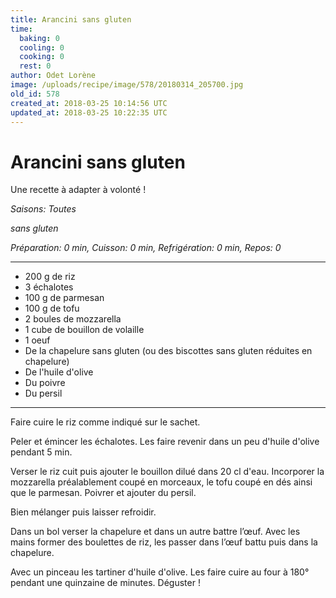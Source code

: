```yaml
---
title: Arancini sans gluten
time:
  baking: 0
  cooling: 0
  cooking: 0
  rest: 0
author: Odet Lorène
image: /uploads/recipe/image/578/20180314_205700.jpg
old_id: 578
created_at: 2018-03-25 10:14:56 UTC
updated_at: 2018-03-25 10:22:35 UTC
---
```


# Arancini sans gluten

Une recette à adapter à volonté !

_Saisons: Toutes_

_sans gluten_

_Préparation: 0 min, Cuisson: 0 min, Refrigération: 0 min, Repos: 0_

---

- 200 g de riz
- 3 échalotes
- 100 g de parmesan
- 100 g de tofu
- 2 boules de mozzarella
- 1 cube de bouillon de volaille
- 1 oeuf
- De la chapelure sans gluten (ou des biscottes sans gluten réduites en chapelure)
- De l'huile d'olive
- Du poivre
- Du persil

---

Faire cuire le riz comme indiqué sur le sachet.

Peler et émincer les échalotes. Les faire revenir dans un peu d'huile d'olive pendant 5 min.

Verser le riz cuit puis ajouter le bouillon dilué dans 20 cl d'eau. Incorporer la mozzarella préalablement coupé en morceaux, le tofu coupé en dés ainsi que le parmesan. Poivrer et ajouter du persil.

Bien mélanger puis laisser refroidir.

Dans un bol verser la chapelure et dans un autre battre l’œuf. Avec les mains former des boulettes de riz, les passer dans l’œuf battu puis dans la chapelure.

Avec un pinceau les tartiner d'huile d'olive. Les faire cuire au four à 180° pendant une quinzaine de minutes. Déguster !
